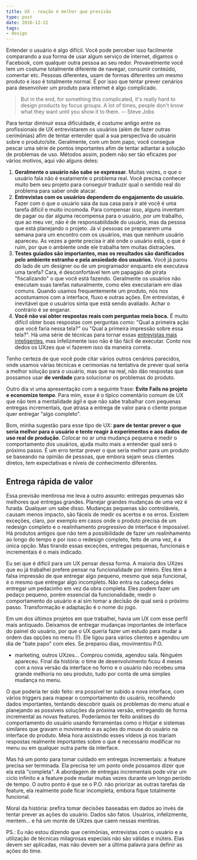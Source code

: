 ```yaml
---
title: UX - reação é melhor que previsão
type: post
date: 2016-12-22
tags:
- design
---
```


Entender o usuário é algo difícil. Você pode perceber isso facilmente comparando a sua forma de usar algum serviço de internet, digamos o Facebook, com qualquer outra pessoa ao seu redor. Provavelmente você tem um costume totalmente diferente de navegar, consumir conteúdo, comentar etc. Pessoas diferentes, usam de formas diferentes um mesmo produto e isso é totalmente normal. É por isso que tentar prever cenários para desenvolver um produto para internet é algo complicado.

> But in the end, for something this complicated, it's really hard to design products by focus groups. A lot of times, people don't know what they want until you show it to them. -- Steve Jobs

Para tentar diminuir essa dificuldade, é costume antigo entre os profissionais de UX entrevistarem os usuários (além de fazer outras cerimônias) afim de tentar entender qual a sua perspectiva do usuário sobre o produto/site. Geralmente, com um bom papo, você consegue pescar uma série de pontos importantes afim de tentar adiantar a solução de problemas de uso. Métodos assim, podem não ser tão eficazes por vários motivos, aqui vão alguns deles:

1. **Geralmente o usuário não sabe se expressar.** Muitas vezes, o que o usuário fala não é exatamente o problema real. Você precisa conhecer muito bem seu projeto para conseguir traduzir qual o sentido real do problema para saber onde atacar.
2. **Entrevistas com os usuários dependem do engajamento do usuário.** Fazer com o que o usuário saia da sua casa para ir até você é uma tarefa difícil e muito incomoda. Para compensar isso, alguns inventam de pagar ou dar alguma recompensa para o usuário, por um trabalho, que ao meu ver, não é de responsabilidade do usuário, mas da pessoa que está planejando o projeto. Já vi pessoas se prepararem uma semana para um encontro com os usuários, mas que nenhum usuário apareceu. As vezes a gente precisa ir até onde o usuário está, o que é ruim, por que o ambiente onde ele trabalha tem muitas distrações.
3. **Testes guiados são importantes, mas os resultados são danificados pelo ambiente estranho e pela ansiedade dos usuários.** Você já parou do lado de um designer ou de um programador enquanto ele executava uma tarefa? Cara, é desconfortável tem um papagaio de pirata "fiscalizando" o que você está fazendo. Geralmente os usuários não executam suas tarefas naturalmente, como eles executariam em dias comuns. Quando usamos frequentemente um produto, nós nos acostumamos com a interface, fluxo e outras ações. Em entrevistas, é inevitável que o usuários sinta que está sendo avaliado. Achar o contrário é se enganar.
4. **Você não vai obter respostas reais com perguntas meia boca.** É muito difícil obter boas respostas com perguntas como: "Qual a primeira ação que você faria nessa tela?" ou "Qual a primeira impressão sobre essa tela?". Há uma série de técnicas para tornar essas <a href="http://www.uxdesign.blog.br/pesquisa-com-usuarios/perguntas-a-serem-evitadas-em-pesquisa-com-usuarios/">entrevistas mais inteligentes</a>, mas infelizmente isso não é tão fácil de executar. Conto nos dedos os UXzes que vi fazerem isso da maneira correta.

Tenho certeza de que você pode citar vários outros cenários parecidos, onde usamos várias técnicas e cerimonias na tentativa de prever qual seria a melhor solução para o usuário, mas que na real, não dão respostas que possamos usar **de verdade** para solucionar os problemas do produto.

Outro dia vi uma apresentação com a seguinte frase: **Evite Fails no projeto e economize tempo**. Para mim, esse é o típico comentário comum de UX que não tem a mentalidade ágil e que não sabe trabalhar com pequenas entregas incrementais, que atrasa a entrega de valor para o cliente porque quer entregar "algo completo".

Bom, minha sugestão para esse tipo de UX: **pare de tentar prever o que seria melhor para o usuário e tente reagir à experimentos e aos dados de uso real de produção**. Colocar no ar uma mudança pequena e medir o comportamento dos usuários, ajuda muito mais a entender qual será o próximo passo. É um erro tentar prever o que seria melhor para um produto se baseando na opinião de pessoas, que embora sejam seus clientes diretos, tem expectativas e níveis de conhecimento diferentes.

## Entrega rápida de valor
Essa previsão mentirosa me leva a outro assunto: entregas pequenas são melhores que entregas grandes.
Planejar grandes mudanças de uma vez é furada. Qualquer um sabe disso. Mudanças pequenas são controláveis, causam menos impacto, são fáceis de medir os acertos e os erros. Existem exceções, claro, por exemplo em casos onde o produto precisa de um redesign completo e o realinhamento progressivo de interface é impossível. Há produtos antigos que não tem a possibilidade de fazer um realinhamento ao longo do tempo e por isso o redesign completo, feito de uma vez, é a única opção. Mas tirando essas exceções, entregas pequenas, funcionais e incrementais é o mais indicado.

Eu sei que é difícil para um UX pensar dessa forma. A maioria dos UXzes que eu já trabalhei prefere pensar na funcionalidade por inteiro. Eles têm a falsa impressão de que entregar algo pequeno, mesmo que seja funcional, é o mesmo que entregar algo incompleto. Não entra na cabeça deles entregar um pedacinho em vez da obra completa. Eles podem fazer um pedaço pequeno, porém essencial da funcionalidade, medir o comportamento do usuário e aí sim tomar a decisão de qual será o próximo passo. Transformação e adaptação é o nome do jogo.

Em um dos últimos projetos em que trabalhei, havia um UX com esse perfil mais antiquado. Deixamos de entregar mudanças importantes de interface do painel do usuário, por que o UX queria fazer um estudo para mudar a ordem das opções no menu (!). Ele ligou para vários clientes e agendou um dia de "bate papo" com eles. Se preparou dias, movimentou P.O.
- marketing, outros UXzes... Comprou comida, agendou sala. Ninguém apareceu. Final da história: o time de desenvolvimento ficou 4 meses com a nova versão da interface no forno e o usuário não recebeu uma grande melhoria no seu produto, tudo por conta de uma simples mudança no menu.

O que poderia ter sido feito: era possível ter subido a nova interface, com vários triggers para mapear o comportamento do usuário, recolhendo dados importantes, tentando descobrir quais os problemas do menu atual e planejando as possíveis soluções da próxima versão, entregando de forma incremental as novas features. Poderíamos ter feito análises do comportamento do usuário usando ferramentas como o Hotjar e sistemas similares que gravam o movimento e as ações do mouse do usuário na interface do produto. Meia hora assistindo esses vídeos já nos trariam respostas realmente importantes sobre o que é necessário modificar no menu ou em qualquer outra parte da interface.

Mas há um ponto para tomar cuidado em entregas incrementais: a feature precisa ser terminada. Ela precisa ter um ponto onde possamos dizer que ela está "completa". A abordagem de entregas incrementais pode virar um ciclo infinito e a feature pode mudar muitas vezes durante um longo período de tempo. O outro ponto é que se o P.O. não priorizar as outras tarefas da feature, ela realmente pode ficar incompleta, embora fique totalmente funcional.

Moral da história: prefira tomar decisões baseadas em dados ao invés de tentar prever as ações do usuário. Dados são fatos. Usuários, infelizmente, mentem... e há um monte de UXzes que caem nessas mentiras.

PS.: Eu não estou dizendo que cerimônias, entrevistas com o usuário e a utilização de técnicas milagrosas especiais não são válidas e inúteis. Elas devem ser aplicadas, mas não devem ser a última palavra para definir as ações do time.

